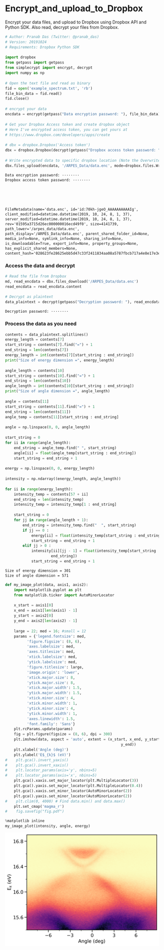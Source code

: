 # Encrypt_and_upload_to_Dropbox
Encrypt your data files, and upload to Dropbox using Dropbox API and Python SDK. Also read, decrypt your files from Dropbox.
```python
# Author: Pranab Das (Twitter: @pranab_das)
# Version: 20191024 
# Requirements: Dropbox Python SDK

import dropbox 
from getpass import getpass
from simplecrypt import encrypt, decrypt
import numpy as np

# Open the text file and read as binary 
fid = open('example_spectrum.txt', 'rb')
file_bin_data = fid.read()
fid.close()

# encrypt your data 
encdata = encrypt(getpass("Data encryption password: "), file_bin_data)

# Get your Dropbox Access token and create dropbox object
# Here I've encrypted access token, you can get yours at 
# https://www.dropbox.com/developers/apps/create

# dbx = dropbox.Dropbox('Access token')
dbx = dropbox.Dropbox(decrypt(getpass("Dropbox access token password: "), b'sc\x00\x02\xb6\xd2q\xc2\x7fs\xc3H\x07\x96*\xacS\xb3w$a"\xf7\x0c\x8b\xce\xf6\xcb\x08\xd7\xff\xf4\xc8\'\xaa\xb3Q\xecg\xaf\x04T3\xd9\xe1\xcd\xb1\n\xefN\xedE\xf1\xaf4\x17\xebRE\xf1\xf6\xa9,X=\x88n\x12y\xc86N\xa0\xaf\xbf#\x82\x86\xab\x96\xf9\x86\xbaHc\xef\x8cq?i\x96\xa7@\xf5\x92a\xf0\x91\xbe\x1c\n\x86^\xfe`X\xe4\xa7\x08NN\x08\x9c/\xa4{v\x19n\x1a<\x85@\x9a\x07\x8a\xa4\xc8\x8c\x158\xf3').decode('utf8'))

# Write encrypted data to specific dropbox location (Note the Overwrite mode)
dbx.files_upload(encdata, '/ARPES_Data/data.enc', mode=dropbox.files.WriteMode.overwrite)
```

    Data encryption password: ········
    Dropbox access token password: ········





    FileMetadata(name='data.enc', id='id:70kh-jgeO_AAAAAAAAAAIg', client_modified=datetime.datetime(2019, 10, 24, 8, 1, 37), server_modified=datetime.datetime(2019, 10, 24, 8, 1, 37), rev='01595a3715d26ec000000016ecd49f0', size=4141739, path_lower='/arpes_data/data.enc', path_display='/ARPES_Data/data.enc', parent_shared_folder_id=None, media_info=None, symlink_info=None, sharing_info=None, is_downloadable=True, export_info=None, property_groups=None, has_explicit_shared_members=None, content_hash='028623fe28625ebb5d47c33f2411834aa08a5787fbcb717a4e8e17e3eac66760')



### Access the data and decrypt


```python
# Read the file from Dropbox
md, read_encdata = dbx.files_download('/ARPES_Data/data.enc')
read_encdata = read_encdata.content

# Decrypt as plaintext
data_plaintext = decrypt(getpass("Decryption password: "), read_encdata).decode('utf8')
```

    Decryption password: ········


### Process the data as you need


```python
contents = data_plaintext.splitlines()
energy_length = contents[7] 
start_string = contents[7].find("=") + 1 
end_string = len(contents[7])
energy_length = int(contents[7][start_string : end_string]) 
print("Size of energy dimension =", energy_length)

angle_length = contents[10] 
start_string = contents[10].find("=") + 1 
end_string = len(contents[10])
angle_length = int(contents[10][start_string : end_string]) 
print("Size of angle dimension =", angle_length)

angle = contents[11] 
start_string = contents[11].find("=") + 1 
end_string = len(contents[11]) 
angle_temp = contents[11][start_string : end_string]

angle = np.linspace(0, 0, angle_length)

start_string = 0 
for ii in range(angle_length):
    end_string = angle_temp.find(" ", start_string)
    angle[ii] = float(angle_temp[start_string : end_string]) 
    start_string = end_string + 1

energy = np.linspace(0, 0, energy_length)

intensity = np.ndarray((energy_length, angle_length)) 

for ii in range(energy_length):
    intensity_temp = contents[57 + ii]
    end_string = len(intensity_temp)
    intensity_temp = intensity_temp[1 : end_string] 

    start_string = 0
    for jj in range(angle_length + 1): 
        end_string = intensity_temp.find("  ", start_string)
        if jj == 0 : 
            energy[ii] = float(intensity_temp[start_string : end_string]) 
            start_string = end_string + 1
        elif jj > 0 :
            intensity[ii][jj - 1] = float(intensity_temp[start_string : \
                     end_string]) 
            start_string = end_string + 1
```

    Size of energy dimension = 301
    Size of angle dimension = 571



```python
def my_image_plot(data, axis1, axis2):
    import matplotlib.pyplot as plt 
    from matplotlib.ticker import AutoMinorLocator

    x_start = axis1[0]
    x_end = axis1[len(axis1) - 1] 
    y_start = axis2[0]
    y_end = axis2[len(axis2) - 1]
    
    large = 22; med = 16; #small = 12
    params = {'legend.fontsize': med,
          'figure.figsize': (8, 6),
          'axes.labelsize': med,
          'axes.titlesize': med,
          'xtick.labelsize': med,
          'ytick.labelsize': med,
          'figure.titlesize': large,
          'image.origin': 'lower', 
          'xtick.major.size': 8,
          'ytick.major.size': 8, 
          'xtick.major.width': 1.5, 
          'ytick.major.width': 1.5, 
          'xtick.minor.size': 4, 
          'xtick.minor.width': 1, 
          'ytick.minor.size': 4, 
          'ytick.minor.width': 1, 
          'axes.linewidth': 1.5, 
          'font.family': 'Sans'} 
    plt.rcParams.update(params)
    fig = plt.figure(figsize = (8, 6), dpi = 300)
    plt.imshow(data, aspect = 'auto', extent = (x_start, x_end, y_start, \
                                                     y_end))
    plt.xlabel('Angle (deg)') 
    plt.ylabel('E$_{k}$ (eV)') 
#    plt.gca().invert_yaxis()
#    plt.gca().invert_xaxis()
#    plt.locator_params(axis='y', nbins=5)
#    plt.locator_params(axis='x', nbins=5)
    plt.gca().xaxis.set_major_locator(plt.MultipleLocator(3))
    plt.gca().yaxis.set_major_locator(plt.MultipleLocator(0.4))
    plt.gca().xaxis.set_minor_locator(AutoMinorLocator(2))
    plt.gca().yaxis.set_minor_locator(AutoMinorLocator(2))
#    plt.clim(0, 4000) # Find data.min() and data.max()
    plt.set_cmap('magma_r') 
#    fig.savefig("fig.pdf")  
```


```python
%matplotlib inline
my_image_plot(intensity, angle, energy)
```


![png](output_7_0.png)



```python

```
